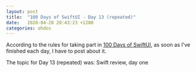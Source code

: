 ```yaml
---
layout: post
title:  "100 Days of SwiftUI - Day 13 (repeated)"
date:   2020-04-28 20:43:23 +1200
categories: ohdos
---
```

According to the rules for taking part in [100 Days of SwiftUI](https://www.hackingwithswift.com/100/swiftui), as soon as I've finished each day, I have to post about it.

The topic for Day 13 (repeated) was: Swift review, day one
